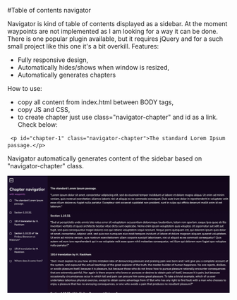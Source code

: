 #Table of contents navigator

Navigator is kind of table of contents displayed as a sidebar. At the moment waypoints are not implemented as I am looking for a way it can be done. There is one popular plugin available, but it requires jQuery and for a such small project like this one it's a bit overkill. 
Features:

- Fully responsive design,
- Automatically hides/shows when window is resized,
- Automatically generates chapters

How to use:
- copy all content from index.html between BODY tags,
- copy JS and CSS,
- to create chapter just use class="navigator-chapter" and id as a link. Check below:
```
 <p id="chapter-1" class="navigator-chapter">The standard Lorem Ipsum passage.</p>
 ```
 Navigator automatically generates content of the sidebar based on "navigator-chapter" class.

![Alt text](./doc/sshot.jpg)